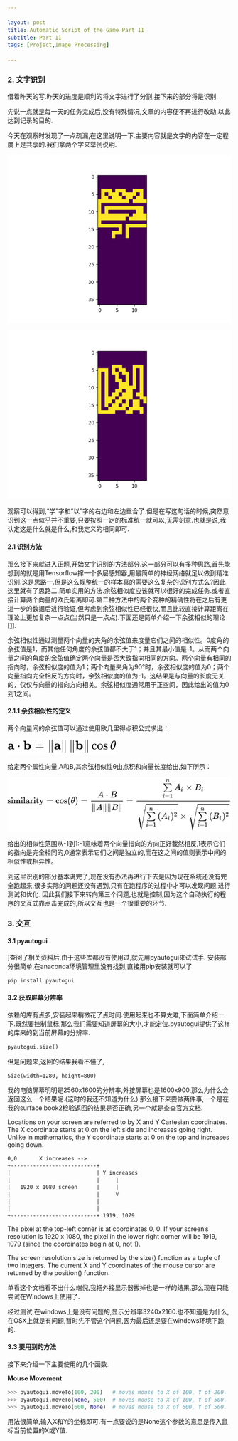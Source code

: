 ```yaml
---

layout: post
title: Automatic Script of the Game Part II
subtitle: Part II
tags: [Project,Image Processing]

---
```


### 2. 文字识别

借着昨天的写.昨天的进度是顺利的将文字进行了分割,接下来的部分将是识别.

先说一点就是每一天的任务完成后,没有特殊情况,文章的内容便不再进行改动,以此达到记录的目的.

今天在观察时发现了一点疏漏,在这里说明一下.主要内容就是文字的内容在一定程度上是共享的.我们拿两个字来举例说明.


![字符1](/img/Char_1.png)

![字符2](/img/Char_2.png)

观察可以得到,“学”字和“以”字的右边和左边重合了.但是在写这句话的时候,突然意识到这一点似乎并不重要,只要按照一定的标准统一就可以,无需刻意.也就是说,我认定这是什么就是什么,和我定义的相同即可.

#### 2.1 识别方法

那么接下来就进入正题,开始文字识别的方法部分.这一部分可以有多种思路,首先能想到的就是用Tensorflow撺一个多层感知器,用最简单的神经网络就足以做到精准识别.这是思路一.但是这么规整统一的样本真的需要这么复杂的识别方式么?因此这里就有了思路二,简单实用的方法.余弦相似度应该就可以很好的完成任务.或者直接计算两个向量的欧氏距离即可.第二种方法中的两个变种的精确性将在之后有更进一步的数据后进行验证,但考虑到余弦相似性已经很快,而且比较直接计算距离在理论上更加复杂一点点(当然只是一点点).下面还是简单介绍一下余弦相似的理论[[1]](https://zh.wikipedia.org/wiki/%E4%BD%99%E5%BC%A6%E7%9B%B8%E4%BC%BC%E6%80%A7).

余弦相似性通过测量两个向量的夹角的余弦值来度量它们之间的相似性。0度角的余弦值是1，而其他任何角度的余弦值都不大于1；并且其最小值是-1。从而两个向量之间的角度的余弦值确定两个向量是否大致指向相同的方向。两个向量有相同的指向时，余弦相似度的值为1；两个向量夹角为90°时，余弦相似度的值为0；两个向量指向完全相反的方向时，余弦相似度的值为-1。这结果是与向量的长度无关的，仅仅与向量的指向方向相关。余弦相似度通常用于正空间，因此给出的值为0到1之间。

#### 2.1.1 余弦相似性的定义

两个向量间的余弦值可以通过使用欧几里得点积公式求出：

![欧几里得点积](/img/similarity_cos_1.svg)

给定两个属性向量,A和B,其余弦相似性θ由点积和向量长度给出,如下所示：

![余弦相似性定义](/img/similarity_cos_2.svg)

给出的相似性范围从-1到1:-1意味着两个向量指向的方向正好截然相反,1表示它们的指向是完全相同的,0通常表示它们之间是独立的,而在这之间的值则表示中间的相似性或相异性。


到这里识别的部分基本说完了,现在没有办法再进行下去是因为现在系统还没有完全跑起来,很多实际的问题还没有遇到,只有在跑程序的过程中才可以发现问题,进行测试和优化.
因此我们接下来转向第三个问题,也就是控制,因为这个自动执行的程序的交互式靠点击完成的,所以交互也是一个很重要的环节.

### 3. 交互

#### 3.1 pyautogui

]查阅了相关资料后,由于这些库都没有使用过,就先用pyautogui来试试手.
安装部分很简单,在anaconda环境管理里没有找到,直接用pip安装就可以了

```
pip install pyautogui
```

#### 3.2 获取屏幕分辨率

依赖的库有点多,安装起来稍微花了点时间.使用起来也不算太难,下面简单介绍一下.既然要控制鼠标,那么我们需要知道屏幕的大小,才能定位.pyautogui提供了这样的库来的到当前屏幕的分辨率.

```python
pyautogui.size()
```

但是问题来,返回的结果我看不懂了,

```
Size(width=1280, height=800)
```
我的电脑屏幕明明是2560x1600的分辨率,外接屏幕也是1600x900,那么为什么会返回这么一个结果呢.(这时的我还不知道为什么).那么接下来要做两件事,一个是在我的surface book2检验返回的结果是否正确,另一个就是查查[官方文档](https://pyautogui.readthedocs.io/en/latest/).

Locations on your screen are referred to by X and Y Cartesian coordinates. The X coordinate starts at 0 on the left side and increases going right. Unlike in mathematics, the Y coordinate starts at 0 on the top and increases going down.

```
0,0       X increases -->
+---------------------------+
|                           | Y increases
|                           |     |
|   1920 x 1080 screen      |     |
|                           |     V
|                           |
|                           |
+---------------------------+ 1919, 1079
```

The pixel at the top-left corner is at coordinates 0, 0. If your screen’s resolution is 1920 x 1080, the pixel in the lower right corner will be 1919, 1079 (since the coordinates begin at 0, not 1).

The screen resolution size is returned by the size() function as a tuple of two integers. The current X and Y coordinates of the mouse cursor are returned by the position() function.

单看这个文档看不出什么端倪,我把外接显示器拔掉也是一样的结果,那么现在只能尝试在Windows上使用了.

经过测试,在windows上是没有问题的,显示分辨率3240x2160.也不知道是为什么,在OSX上就是有问题,暂时先不管这个问题,因为最后还是要在windows环境下跑的.

#### 3.3 要用到的方法

接下来介绍一下主要使用的几个函数.

**Mouse Movement**

```python
>>> pyautogui.moveTo(100, 200)   # moves mouse to X of 100, Y of 200.
>>> pyautogui.moveTo(None, 500)  # moves mouse to X of 100, Y of 500.
>>> pyautogui.moveTo(600, None)  # moves mouse to X of 600, Y of 500.
```

用法很简单,输入X和Y的坐标即可.有一点要说的是None这个参数的意思是传入鼠标当前位置的X或Y值.






